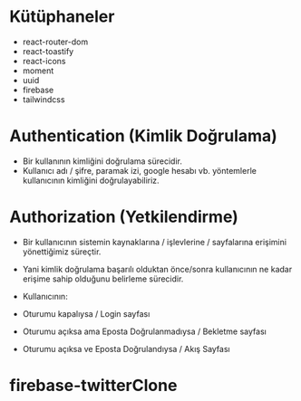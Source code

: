 # Kütüphaneler

- react-router-dom
- react-toastify
- react-icons
- moment
- uuid
- firebase
- tailwindcss

# Authentication (Kimlik Doğrulama)

- Bir kullanının kimliğini doğrulama sürecidir.
- Kullanıcı adı / şifre, paramak izi, google hesabı vb. yöntemlerle kullanıcının kimliğini doğrulayabiliriz.

# Authorization (Yetkilendirme)

- Bir kullanıcının sistemin kaynaklarına / işlevlerine / sayfalarına erişimini yönettiğimiz süreçtir.
- Yani kimlik doğrulama başarılı olduktan önce/sonra kullanıcının ne kadar erişime sahip olduğunu belirleme sürecidir.

- Kullanıcının:
- Oturumu kapalıysa / Login sayfası
- Oturumu açıksa ama Eposta Doğrulanmadıysa / Bekletme sayfası
- Oturumu açıksa ve Eposta Doğrulandıysa / Akış Sayfası
# firebase-twitterClone
